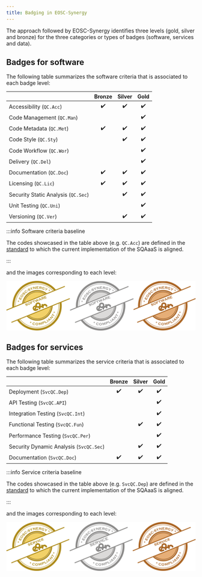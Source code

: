 ```yaml
---
title: Badging in EOSC-Synergy
---
```


The approach followed by EOSC-Synergy identifies three levels (gold, silver
and bronze) for the three categories or types of badges (software, services
and data).

## Badges for software
The following table summarizes the software criteria that is associated to
each badge level:

| | Bronze | Silver | Gold |
| ----------- | :-----------: | :-----------: | :--------: |
| Accessibility (`QC.Acc`) | :heavy_check_mark: | :heavy_check_mark: | :heavy_check_mark: |
| Code Management (`QC.Man`) | | | :heavy_check_mark: |
| Code Metadata (`QC.Met`) | :heavy_check_mark: | :heavy_check_mark: | :heavy_check_mark: |
| Code Style (`QC.Sty`) | | :heavy_check_mark: | :heavy_check_mark: |
| Code Workflow (`QC.Wor`) | | | :heavy_check_mark: |
| Delivery (`QC.Del`) | | | :heavy_check_mark: |
| Documentation (`QC.Doc`) | :heavy_check_mark: | :heavy_check_mark: | :heavy_check_mark: |
| Licensing (`QC.Lic`) | :heavy_check_mark: | :heavy_check_mark: | :heavy_check_mark: |
| Security Static Analysis (`QC.Sec`) | | :heavy_check_mark: | :heavy_check_mark: |
| Unit Testing (`QC.Uni`) | | | :heavy_check_mark: |
| Versioning (`QC.Ver`) | | :heavy_check_mark: | :heavy_check_mark: |

:::info Software criteria baseline

The codes showcased in the table above (e.g. `QC.Acc`) are defined in the
[standard](https://indigo-dc.github.io/sqa-baseline/) to which the current
implementation of the SQAaaS is aligned.

:::

and the images corresponding to each level:

<p align="center">
  <img src="/img/badges_software_all.png"/>
</p>

## Badges for services
The following table summarizes the service criteria that is associated to
each badge level:

| | Bronze | Silver | Gold |
| ----------- | :-----------: | :-----------: | :--------: |
| Deployment (`SvcQC.Dep`) | :heavy_check_mark: | :heavy_check_mark: | :heavy_check_mark: |
| API Testing (`SvcQC.API`) | | | :heavy_check_mark: |
| Integration Testing (`SvcQC.Int`) | | | :heavy_check_mark: |
| Functional Testing (`SvcQC.Fun`) | | :heavy_check_mark: | :heavy_check_mark: |
| Performance Testing (`SvcQC.Per`) | | | :heavy_check_mark: |
| Security Dynamic Analysis (`SvcQC.Sec`) | | :heavy_check_mark: | :heavy_check_mark: |
| Documentation (`SvcQC.Doc`) | :heavy_check_mark: | :heavy_check_mark: | :heavy_check_mark: |

:::info Service criteria baseline

The codes showcased in the table above (e.g. `SvcQC.Dep`) are defined in the
[standard](https://eosc-synergy.github.io/service-qa-baseline/) to which the current
implementation of the SQAaaS is aligned.

:::

and the images corresponding to each level:

<p align="center">
  <img src="/img/badges_service_all.png"/>
</p>

